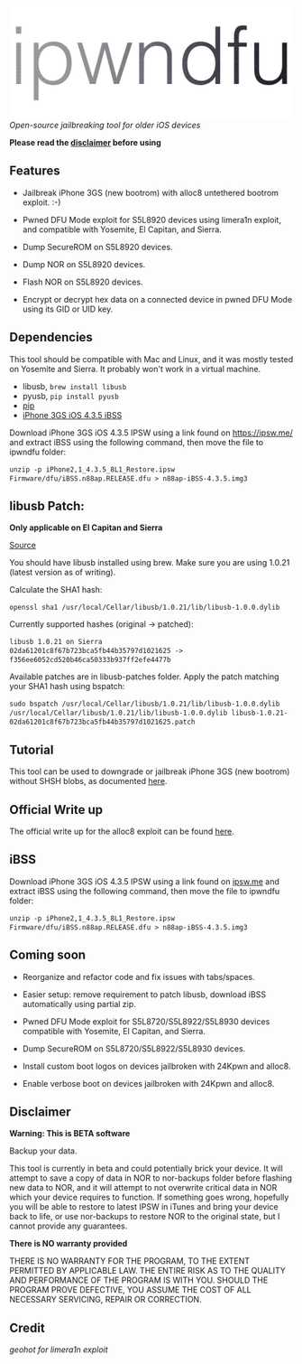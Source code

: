 ![](repo/ipwndfu.png)
*Open-source jailbreaking tool for older iOS devices*


**Please read the [disclaimer](#disclaimer) before using**

## Features

* Jailbreak iPhone 3GS (new bootrom) with alloc8 untethered bootrom exploit. :-)

* Pwned DFU Mode exploit for S5L8920 devices using limera1n exploit, and compatible with Yosemite, El Capitan, and Sierra.

* Dump SecureROM on S5L8920 devices.

* Dump NOR on S5L8920 devices.

* Flash NOR on S5L8920 devices.

* Encrypt or decrypt hex data on a connected device in pwned DFU Mode using its GID or UID key.


## Dependencies

This tool should be compatible with Mac and Linux, and it was mostly tested on Yosemite and Sierra. It probably won't work in a virtual machine.

* libusb, `brew install libusb`
* pyusb, `pip install pyusb`
* [pip](https://pip.pypa.io/en/stable/installing/)
* [iPhone 3GS iOS 4.3.5 iBSS](#ibss)

Download iPhone 3GS iOS 4.3.5 IPSW using a link found on https://ipsw.me/ and extract iBSS using the following command, then move the file to ipwndfu folder:

```
unzip -p iPhone2,1_4.3.5_8L1_Restore.ipsw Firmware/dfu/iBSS.n88ap.RELEASE.dfu > n88ap-iBSS-4.3.5.img3
```

## libusb Patch:
**Only applicable on El Capitan and Sierra**

[Source](https://www.belle-aurore.com/mike/2016/06/os-x-el-capitan-and-its-refusal-to-reset-usb-devices/)

You should have libusb installed using brew. Make sure you are using 1.0.21 (latest version as of writing).

Calculate the SHA1 hash:

```
openssl sha1 /usr/local/Cellar/libusb/1.0.21/lib/libusb-1.0.0.dylib
```

Currently supported hashes (original -> patched):
```
libusb 1.0.21 on Sierra
02da61201c8f67b723bca5fb44b35797d1021625 -> f356ee6052cd520b46ca50333b937ff2efe4477b
```

Available patches are in libusb-patches folder. Apply the patch matching your SHA1 hash using bspatch:

```
sudo bspatch /usr/local/Cellar/libusb/1.0.21/lib/libusb-1.0.0.dylib /usr/local/Cellar/libusb/1.0.21/lib/libusb-1.0.0.dylib libusb-1.0.21-02da61201c8f67b723bca5fb44b35797d1021625.patch
```




## Tutorial

This tool can be used to downgrade or jailbreak iPhone 3GS (new bootrom) without SHSH blobs, as documented [here](https://github.com/axi0mX/ipwndfu/blob/master/JAILBREAK-GUIDE.md).



## Official Write up

The official write up for the alloc8 exploit can be found [here](https://github.com/axi0mX/alloc8).

## iBSS

Download iPhone 3GS iOS 4.3.5 IPSW using a link found on [ipsw.me](https://ipsw.me/) and extract iBSS using the following command, then move the file to ipwndfu folder:

```
unzip -p iPhone2,1_4.3.5_8L1_Restore.ipsw Firmware/dfu/iBSS.n88ap.RELEASE.dfu > n88ap-iBSS-4.3.5.img3
```


## Coming soon

* Reorganize and refactor code and fix issues with tabs/spaces.

* Easier setup: remove requirement to patch libusb, download iBSS automatically using partial zip.

* Pwned DFU Mode exploit for S5L8720/S5L8922/S5L8930 devices compatible with Yosemite, El Capitan, and Sierra.

* Dump SecureROM on S5L8720/S5L8922/S5L8930 devices.

* Install custom boot logos on devices jailbroken with 24Kpwn and alloc8.

* Enable verbose boot on devices jailbroken with 24Kpwn and alloc8.

## Disclaimer

**Warning: This is BETA software**

Backup your data.

This tool is currently in beta and could potentially brick your device. It will attempt to save a copy of data in NOR to nor-backups folder before flashing new data to NOR, and it will attempt to not overwrite critical data in NOR which your device requires to function. If something goes wrong, hopefully you will be able to restore to latest IPSW in iTunes and bring your device back to life, or use nor-backups to restore NOR to the original state, but I cannot provide any guarantees.

**There is NO warranty provided**

THERE IS NO WARRANTY FOR THE PROGRAM, TO THE EXTENT PERMITTED BY APPLICABLE LAW. THE ENTIRE RISK AS TO THE QUALITY AND PERFORMANCE OF THE PROGRAM IS WITH YOU. SHOULD THE PROGRAM PROVE DEFECTIVE, YOU ASSUME THE COST OF ALL NECESSARY SERVICING, REPAIR OR CORRECTION.

## Credit

*geohot for limera1n exploit*
